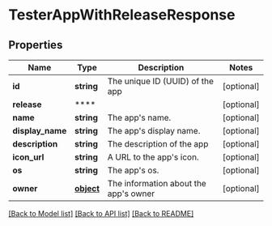 # TesterAppWithReleaseResponse

## Properties
Name | Type | Description | Notes
------------ | ------------- | ------------- | -------------
**id** | **string** | The unique ID (UUID) of the app | [optional] 
**release** | **** |  | [optional] 
**name** | **string** | The app&#39;s name. | [optional] 
**display_name** | **string** | The app&#39;s display name. | [optional] 
**description** | **string** | The description of the app | [optional] 
**icon_url** | **string** | A URL to the app&#39;s icon. | [optional] 
**os** | **string** | The app&#39;s os. | [optional] 
**owner** | [**object**](.md) | The information about the app&#39;s owner | [optional] 

[[Back to Model list]](../README.md#documentation-for-models) [[Back to API list]](../README.md#documentation-for-api-endpoints) [[Back to README]](../README.md)

